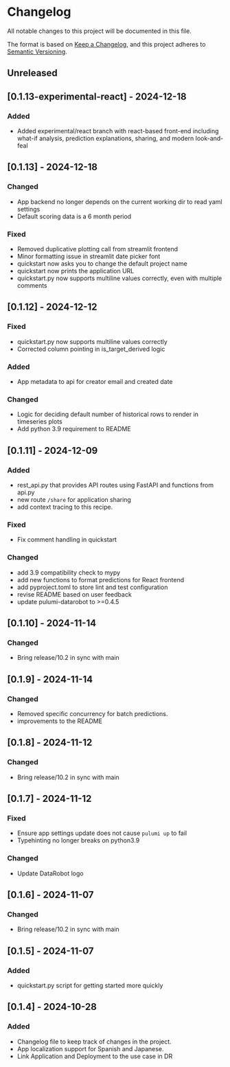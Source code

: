 # Changelog

All notable changes to this project will be documented in this file.

The format is based on [Keep a Changelog](https://keepachangelog.com/en/1.1.0/),
and this project adheres to [Semantic Versioning](https://semver.org/spec/v2.0.0.html).

## Unreleased

## [0.1.13-experimental-react] - 2024-12-18

### Added
- Added experimental/react branch with react-based front-end including what-if analysis,
  prediction explanations, sharing, and modern look-and-feal

## [0.1.13] - 2024-12-18

### Changed
- App backend no longer depends on the current working dir to read yaml settings
- Default scoring data is a 6 month period

### Fixed
- Removed duplicative plotting call from streamlit frontend
- Minor formatting issue in streamlit date picker font
- quickstart now asks you to change the default project name
- quickstart now prints the application URL
- quickstart.py now supports multiline values correctly, even with multiple comments

## [0.1.12] - 2024-12-12

### Fixed
- quickstart.py now supports multiline values correctly
- Corrected column pointing in is_target_derived logic

### Added
- App metadata to api for creator email and created date

### Changed
- Logic for deciding default number of historical rows to render in timeseries plots
- Add python 3.9 requirement to README

## [0.1.11] - 2024-12-09

### Added
- rest_api.py that provides API routes using FastAPI and functions from api.py
- new route `/share` for application sharing
- add context tracing to this recipe.

### Fixed
- Fix comment handling in quickstart

### Changed
- add 3.9 compatibility check to mypy
- add new functions to format predictions for React frontend
- add pyproject.toml to store lint and test configuration
- revise README based on user feedback
- update pulumi-datarobot to >=0.4.5

## [0.1.10] - 2024-11-14

### Changed
- Bring release/10.2 in sync with main

## [0.1.9] - 2024-11-14

### Changed
- Removed specific concurrency for batch predictions.
- improvements to the README

## [0.1.8] - 2024-11-12

### Changed
- Bring release/10.2 in sync with main

## [0.1.7] - 2024-11-12

### Fixed
- Ensure app settings update does not cause `pulumi up` to fail
- Typehinting no longer breaks on python3.9

### Changed
- Update DataRobot logo

## [0.1.6] - 2024-11-07

### Changed
- Bring release/10.2 in sync with main

## [0.1.5] - 2024-11-07

### Added
- quickstart.py script for getting started more quickly

## [0.1.4] - 2024-10-28

### Added

- Changelog file to keep track of changes in the project.
- App localization support for Spanish and Japanese.
- Link Application and Deployment to the use case in DR 
